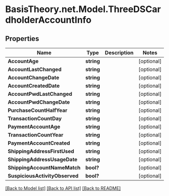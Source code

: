 # BasisTheory.net.Model.ThreeDSCardholderAccountInfo

## Properties

Name | Type | Description | Notes
------------ | ------------- | ------------- | -------------
**AccountAge** | **string** |  | [optional] 
**AccountLastChanged** | **string** |  | [optional] 
**AccountChangeDate** | **string** |  | [optional] 
**AccountCreatedDate** | **string** |  | [optional] 
**AccountPwdLastChanged** | **string** |  | [optional] 
**AccountPwdChangeDate** | **string** |  | [optional] 
**PurchaseCountHalfYear** | **string** |  | [optional] 
**TransactionCountDay** | **string** |  | [optional] 
**PaymentAccountAge** | **string** |  | [optional] 
**TransactionCountYear** | **string** |  | [optional] 
**PaymentAccountCreated** | **string** |  | [optional] 
**ShippingAddressFirstUsed** | **string** |  | [optional] 
**ShippingAddressUsageDate** | **string** |  | [optional] 
**ShippingAccountNameMatch** | **bool?** |  | [optional] 
**SuspiciousActivityObserved** | **bool?** |  | [optional] 

[[Back to Model list]](../README.md#documentation-for-models) [[Back to API list]](../README.md#documentation-for-api-endpoints) [[Back to README]](../README.md)

